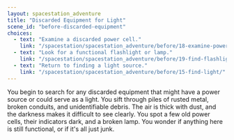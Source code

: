 ```yaml
---
layout: spacestation_adventure
title: "Discarded Equipment for Light"
scene_id: "before-discarded-equipment"
choices:
  - text: "Examine a discarded power cell."
    link: "/spacestation/spacestation_adventure/before/18-examine-power-cell/"
  - text: "Look for a functional flashlight or lamp."
    link: "/spacestation/spacestation_adventure/before/19-find-flashlight/"
  - text: "Return to finding a light source."
    link: "/spacestation/spacestation_adventure/before/15-find-light/"
---
```


You begin to search for any discarded equipment that might have a power source or could serve as a light. You sift through piles of rusted metal, broken conduits, and unidentifiable debris. The air is thick with dust, and the darkness makes it difficult to see clearly. You spot a few old power cells, their indicators dark, and a broken lamp. You wonder if anything here is still functional, or if it's all just junk.
